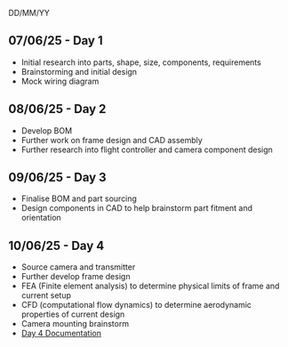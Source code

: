 DD/MM/YY
## 07/06/25 - Day 1
 - Initial research into parts, shape, size, components, requirements
 - Brainstorming and initial design
 - Mock wiring diagram

## 08/06/25 - Day 2
 - Develop BOM
 - Further work on frame design and CAD assembly
 - Further research into flight controller and camera component design

## 09/06/25 - Day 3
 - Finalise BOM and part sourcing
 - Design components in CAD to help brainstorm part fitment and orientation

## 10/06/25 - Day 4
 - Source camera and transmitter
 - Further develop frame design
 - FEA (Finite element analysis) to determine physical limits of frame and current setup
 - CFD (computational flow dynamics) to determine aerodynamic properties of current design
 - Camera mounting brainstorm
 - [Day 4 Documentation](https://raw.githubusercontent.com/bowie-dev/drone/refs/heads/main/Journal-10-06.md)
